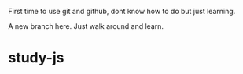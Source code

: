 First time to use git and github, dont know how to do but just learning.

A new branch here. Just walk around and learn.

study-js
========
